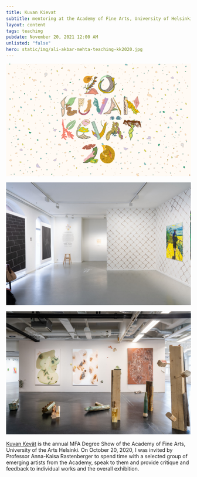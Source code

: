```yaml
---
title: Kuvan Kievat
subtitle: mentoring at the Academy of Fine Arts, University of Helsinki
layout: content
tags: teaching
pubdate: November 20, 2021 12:00 AM
unlisted: "false"
hero: static/img/ali-akbar-mehta-teaching-kk2020.jpg
---
```

![](static/img/ali-akbar-mehta-teaching-kk2020.jpg)

![](static/img/kk20_pr_yleis_02.jpg)

![](static/img/kk20_exlab-b_yleiskuva_07.jpg)

[Kuvan Kevät](https://www.exhibitionlaboratory.fi/exhibition/kuvan-kevaet-2020) is the annual MFA Degree Show of the Academy of Fine Arts, University of the Arts Helsinki. On October 20, 2020, I was invited by Professor Anna-Kaisa Rastenberger to spend time with a selected group of emerging artists from the Academy, speak to them and provide critique and feedback to individual works and the overall exhibition.